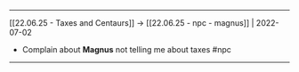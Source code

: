 ***



[[22.06.25 - Taxes and Centaurs]] -> [[22.06.25 - npc - magnus]] | 2022-07-02



- Complain about **Magnus** not telling me about taxes #npc



***